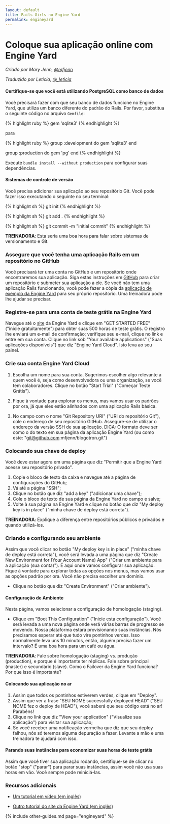 ```yaml
---
layout: default
title: Rails Girls no Engine Yard
permalink: engineyard
---
```


# Coloque sua aplicação online com Engine Yard

*Criado por Mary Jenn, [@mfjenn](https://twitter.com/mfjenn)*

*Traduzido por Letícia, [@_leticia](https://twitter.com/_leticia)*

#### Certifique-se que você está utilizando PostgreSQL como banco de dados

Você precisará fazer com que seu banco de dados funcione no Engine Yard, que
utiliza um banco diferente do padrão do Rails. Por favor, substitua o seguinte
código no arquivo `Gemfile`:

{% highlight ruby %}
gem 'sqlite3'
{% endhighlight %}

para

{% highlight ruby %}
group :development do
  gem 'sqlite3'
end


group :production do
  gem 'pg'
end
{% endhighlight %}


Execute `bundle install --without production` para configurar suas
dependências.

#### Sistemas de controle de versão

Você precisa adicionar sua aplicação ao seu repositório Git. Você pode fazer
isso executando o seguinte no seu terminal:

{% highlight sh %}
git init
{% endhighlight %}

{% highlight sh %}
git add .
{% endhighlight %}

{% highlight sh %}
git commit -m "initial commit"
{% endhighlight %}

__TREINADORA__: Esta seria uma boa hora para falar sobre sistemas de versionamento e Git.

### Assegure que você tenha uma aplicação Rails em um repositório no GitHub

Você precisará ter uma conta no GitHub e um repositório onde encontraremos sua
aplicação. Siga estas instruções em [GitHub](https://help.github.com/articles/create-a-repo) para criar um repositório e submeter sua aplicação a ele. Se você não tem uma aplicação Rails funcionando, você pode fazer a cópia da [aplicação de exemplo da Engine Yard](https://github.com/engineyard/todo) para seu próprio repositório. Uma treinadora pode lhe ajudar se precisar.

### Registre-se para uma conta de teste grátis na Engine Yard

Navegue até o [site](https://www.engineyard.com/) da Engine Yard e clique em "GET STARTED FREE" ("inicie gratuitamente") para obter suas 500 horas de teste grátis. O registro lhe enviará um e-mail de confirmação; verifique seu e-mail, clique no link e entre em sua conta. Clique no link sob "Your available applications" ("Suas aplicações disponíveis") que diz "Engine Yard Cloud". Isto leva ao seu painel.

### Crie sua conta Engine Yard Cloud

1. 	Escolha um nome para sua conta. Sugerimos escolher algo relevante a quem você é, seja como desenvolvedora ou uma organização, se você tem colaboradores. Clique no botão "Start Trial" ("Começar Teste Grátis").

2. 	Fique à vontade para explorar os menus, mas vamos usar os padrões por ora, já que eles estão alinhados com uma aplicação Rails básica.

3. 	No campo com o nome "Git Repository URI" ("URI do repositório Git"), cole o endereço de seu repositório GitHub. Assegure-se de utilizar o endereço da versão SSH de sua aplicação. DICA: O formato deve ser como o do texto em sua página da aplicação Engine Yard (ou como este: "git@github.com:mfjenn/blogotron.git")


### Colocando sua chave de deploy

Você deve estar agora em uma página que diz "Permitir que a Engine Yard acesse
seu repositório privado".

1.	Copie o bloco de texto da caixa e navegue até a página de configurações do GitHub;
2.	Vá até a página "SSH";
3.	Clique no botão que diz "add a key" ("adicionar uma chave");
4.	Cole o bloco de texto de sua página da Engine Yard no campo e salve;
5.	Volte à sua página na Engine Yard e clique no botão que diz "My deploy key is in place" ("minha chave de deploy está correta").

__TREINADORA__: Explique a diferença entre repositórios públicos e privados e quando utilizá-los.

### Criando e configurando seu ambiente

Assim que você clicar no botão "My deploy key is in place" ("minha chave de deploy está correta"), você será levada a uma página que diz "Create New Environment for (Your Account Name) App" ("Criar um ambiente para a aplicação (sua conta)"). É aqui onde vamos configurar sua aplicação. Fique à vontade para explorar todas as opções nos menus, mas vamos usar as opções padrão por ora. Você não precisa escolher um domínio.
*	Clique no botão que diz "Create Environment" ("Criar ambiente").

#### Configuração de Ambiente

Nesta página, vamos selecionar a configuração de homologação (staging).
*	Clique em "Boot This Configuration" ("Inicie esta configuração"). Você será levada a uma nova página onde verá várias barras de progresso se movendo. Nossa plataforma estará provisionando suas instâncias. Nós precisamos esperar até que tudo vire pontinhos verdes. Isso normalmente leva uns 10 minutos, então, alguém precisa fazer um intervalo? É uma boa hora para um café ou água.

__TREINADORA__: Fale sobre homologação (staging) vs. produção (production), e porque é importante ter réplicas. Fale sobre principal (master) e secundário (slave). Como o Failover da Engine Yard funciona? Por que isso é importante?


#### Colocando sua aplicação no ar

1.	Assim que todos os pontinhos estiverem verdes, clique em "Deploy".
2.	Assim que ver a frase "SEU NOME successfully deployed HEAD" ("SEU NOME fez o deploy de HEAD"), você saberá que seu código está no ar! Parabéns!
3.	Clique no link que diz "View your application" ("Visualize sua aplicação") para visitar sua aplicação;
4.	Se você receber uma notificação vermelha que diz que seu deploy falhou, nós só teremos alguma depuração a fazer. Levante a mão e uma treinadora te ajudará com isso.


#### Parando suas instâncias para economizar suas horas de teste grátis

Assim que você tiver sua aplicação rodando, certifique-se de clicar no botão "stop" ("parar") para parar suas instâncias, assim você não usa suas horas em vão. Você sempre pode reiniciá-las.

### Recursos adicionais
*	[Um tutorial em vídeo (em inglês)](https://support.cloud.engineyard.com/entries/21009937-Video-Tutorial-Set-up-an-Account-and-Deploy-an-Application)

*	[Outro tutorial do site da Engine Yard (em inglês)](https://support.cloud.engineyard.com/entries/20996751-Tutorial-How-to-Deploy-the-ToDo-Application-on-a-Trial-Account)

{% include other-guides.md page="engineyard" %}
